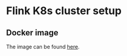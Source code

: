 # Flink K8s cluster setup


## Docker image
The image can be found
[here](https://hub.docker.com/r/wzorgdrager/flink-prometheus).
